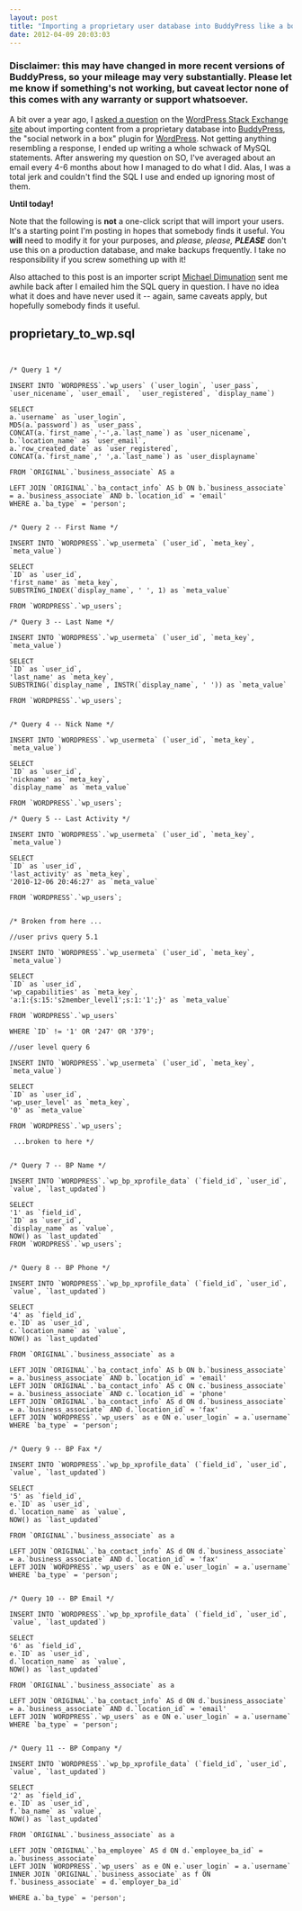 ```yaml
---
layout: post
title: "Importing a proprietary user database into BuddyPress like a boss"
date: 2012-04-09 20:03:03
---
```


### Disclaimer: this may have changed in more recent versions of BuddyPress, so your mileage may very substantially. Please let me know if something's not working, but caveat lector none of this comes with any warranty or support whatsoever.

A bit over a year ago, I [asked a question](http://wordpress.stackexchange.com/questions/4948/importing-users-to-buddypress-with-custom-fields) on the [WordPress Stack Exchange site](http://wordpress.stackexchange.com) about importing content from a proprietary database into [BuddyPress](http://www.buddypress.org), the "social network in a box" plugin for [WordPress](http://www.wordpress.org). Not getting anything resembling a response, I ended up writing a whole schwack of MySQL statements. After answering my question on SO, I've averaged about an email every 4-6 months about how I managed to do what I did. Alas, I was a total jerk and couldn't find the SQL I use and ended up ignoring most of them.

**Until today!**

Note that the following is **not** a one-click script that will import your users. It's a starting point I'm posting in hopes that somebody finds it useful. You **will** need to modify it for your purposes, and *please, please, **PLEASE*** don't use this on a production database, and make backups frequently. I take no responsibility if you screw something up with it!

Also attached to this post is an importer script [Michael Dimunation](http://www.dimunation.com) sent me awhile back after I emailed him the SQL query in question. I have no idea what it does and have never used it -- again, same caveats apply, but hopefully somebody finds it useful.

## proprietary_to_wp.sql

~~~~


/* Query 1 */

INSERT INTO `WORDPRESS`.`wp_users` (`user_login`, `user_pass`, `user_nicename`, `user_email`,  `user_registered`, `display_name`)

SELECT 
a.`username` as `user_login`,
MD5(a.`password`) as `user_pass`,
CONCAT(a.`first_name`,'-',a.`last_name`) as `user_nicename`,
b.`location_name` as `user_email`,
a.`row_created_date` as `user_registered`,
CONCAT(a.`first_name`,' ',a.`last_name`) as `user_displayname`

FROM `ORIGINAL`.`business_associate` AS a

LEFT JOIN `ORIGINAL`.`ba_contact_info` AS b ON b.`business_associate` = a.`business_associate` AND b.`location_id` = 'email'
WHERE a.`ba_type` = 'person';


/* Query 2 -- First Name */

INSERT INTO	`WORDPRESS`.`wp_usermeta` (`user_id`, `meta_key`, `meta_value`)

SELECT
`ID` as `user_id`, 
'first_name' as `meta_key`,
SUBSTRING_INDEX(`display_name`, ' ', 1) as `meta_value`

FROM `WORDPRESS`.`wp_users`;

/* Query 3 -- Last Name */

INSERT INTO	`WORDPRESS`.`wp_usermeta` (`user_id`, `meta_key`, `meta_value`)

SELECT
`ID` as `user_id`, 
'last_name' as `meta_key`,
SUBSTRING(`display_name`, INSTR(`display_name`, ' ')) as `meta_value`

FROM `WORDPRESS`.`wp_users`;


/* Query 4 -- Nick Name */

INSERT INTO	`WORDPRESS`.`wp_usermeta` (`user_id`, `meta_key`, `meta_value`)

SELECT
`ID` as `user_id`, 
'nickname' as `meta_key`,
`display_name` as `meta_value`

FROM `WORDPRESS`.`wp_users`;

/* Query 5 -- Last Activity */

INSERT INTO	`WORDPRESS`.`wp_usermeta` (`user_id`, `meta_key`, `meta_value`)

SELECT
`ID` as `user_id`, 
'last_activity' as `meta_key`,
'2010-12-06 20:46:27' as `meta_value`

FROM `WORDPRESS`.`wp_users`;


/* Broken from here ... 

//user privs query 5.1

INSERT INTO	`WORDPRESS`.`wp_usermeta` (`user_id`, `meta_key`, `meta_value`)

SELECT
`ID` as `user_id`, 
'wp_capabilities' as `meta_key`,
'a:1:{s:15:'s2member_level1';s:1:'1';}' as `meta_value`

FROM `WORDPRESS`.`wp_users` 

WHERE `ID` != '1' OR '247' OR '379';

//user level query 6

INSERT INTO	`WORDPRESS`.`wp_usermeta` (`user_id`, `meta_key`, `meta_value`)

SELECT
`ID` as `user_id`, 
'wp_user_level' as `meta_key`,
'0' as `meta_value`

FROM `WORDPRESS`.`wp_users`;

 ...broken to here */


/* Query 7 -- BP Name */

INSERT INTO `WORDPRESS`.`wp_bp_xprofile_data` (`field_id`, `user_id`, `value`, `last_updated`)

SELECT
'1' as `field_id`,
`ID` as `user_id`,
`display_name` as `value`,
NOW() as `last_updated`
FROM `WORDPRESS`.`wp_users`;


/* Query 8 -- BP Phone */

INSERT INTO `WORDPRESS`.`wp_bp_xprofile_data` (`field_id`, `user_id`, `value`, `last_updated`)

SELECT
'4' as `field_id`,
e.`ID` as `user_id`,
c.`location_name` as `value`,
NOW() as `last_updated`

FROM `ORIGINAL`.`business_associate` as a

LEFT JOIN `ORIGINAL`.`ba_contact_info` AS b ON b.`business_associate` = a.`business_associate` AND b.`location_id` = 'email'
LEFT JOIN `ORIGINAL`.`ba_contact_info` AS c ON c.`business_associate` = a.`business_associate` AND c.`location_id` = 'phone' 
LEFT JOIN `ORIGINAL`.`ba_contact_info` AS d ON d.`business_associate` = a.`business_associate` AND d.`location_id` = 'fax'
LEFT JOIN `WORDPRESS`.`wp_users` as e ON e.`user_login` = a.`username`
WHERE `ba_type` = 'person';


/* Query 9 -- BP Fax */

INSERT INTO `WORDPRESS`.`wp_bp_xprofile_data` (`field_id`, `user_id`, `value`, `last_updated`)

SELECT
'5' as `field_id`,
e.`ID` as `user_id`,
d.`location_name` as `value`,
NOW() as `last_updated`

FROM `ORIGINAL`.`business_associate` as a

LEFT JOIN `ORIGINAL`.`ba_contact_info` AS d ON d.`business_associate` = a.`business_associate` AND d.`location_id` = 'fax'
LEFT JOIN `WORDPRESS`.`wp_users` as e ON e.`user_login` = a.`username`
WHERE `ba_type` = 'person';


/* Query 10 -- BP Email */

INSERT INTO `WORDPRESS`.`wp_bp_xprofile_data` (`field_id`, `user_id`, `value`, `last_updated`)

SELECT
'6' as `field_id`,
e.`ID` as `user_id`,
d.`location_name` as `value`,
NOW() as `last_updated`

FROM `ORIGINAL`.`business_associate` as a

LEFT JOIN `ORIGINAL`.`ba_contact_info` AS d ON d.`business_associate` = a.`business_associate` AND d.`location_id` = 'email'
LEFT JOIN `WORDPRESS`.`wp_users` as e ON e.`user_login` = a.`username`
WHERE `ba_type` = 'person';


/* Query 11 -- BP Company */

INSERT INTO `WORDPRESS`.`wp_bp_xprofile_data` (`field_id`, `user_id`, `value`, `last_updated`)

SELECT
'2' as `field_id`,
e.`ID` as `user_id`,
f.`ba_name` as `value`,
NOW() as `last_updated`

FROM `ORIGINAL`.`business_associate` as a

LEFT JOIN `ORIGINAL`.`ba_employee` AS d ON d.`employee_ba_id` = a.`business_associate`
LEFT JOIN `WORDPRESS`.`wp_users` as e ON e.`user_login` = a.`username`
INNER JOIN `ORIGINAL`.`business_associate` as f ON f.`business_associate` = d.`employer_ba_id`

WHERE a.`ba_type` = 'person';
~~~~
